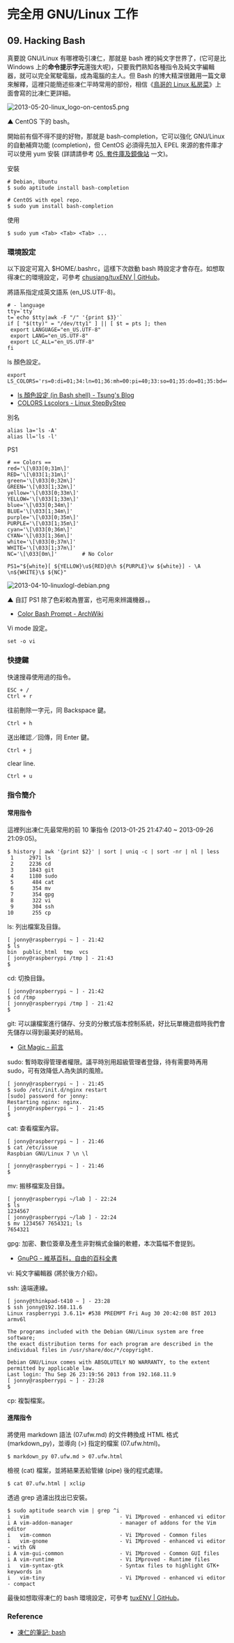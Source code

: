 # 完全用 GNU/Linux 工作

## 09. Hacking Bash

真要說 GNU/Linux 有哪裡吸引凍仁，那就是 bash 裡的純文字世界了，(它可是比 Windows 上的**命令提示字元**還強大呢)，只要我們熟知各種指令及純文字編輯器，就可以完全駕駛電腦，成為電腦的主人。但 Bash 的博大精深很難用一篇文章來解釋，這裡只能簡述些凍仁平時常用的部份，相信《[鳥哥的 Linux 私房菜](http://linux.vbird.org/linux_basic/0320bash.php)》上面會寫的比凍仁更詳細。
	
![2013-05-20-linux_logo-on-centos5.png](imgs/2013-05-20-linux_logo-on-centos5.png "2013-05-20-linux_logo-on-centos5.png")

▲ CentOS 下的 bash。

開始前有個不得不提的好物，那就是 bash-completion，它可以強化 GNU/Linux 的自動補齊功能 (completion)，但 CentOS 必須得先加入 EPEL 來源的套件庫才可以使用 yum 安裝 (詳請請參考 [05. 套件庫及鏡像站](05.reopsiroty-and-mirror.md) 一文)。

安裝

	# Debian, Ubuntu
	$ sudo aptitude install bash-completion

	# CentOS with epel repo.
	$ sudo yum install bash-completion

使用

	$ sudo yum <Tab> <Tab> <Tab> ...
	
### 環境設定

以下設定可寫入 $HOME/.bashrc，這樣下次啟動 bash 時設定才會存在。如想取得凍仁的環境設定，可參考 [chusiang/tuxENV | GitHub](https://github.com/chusiang/tuxENV)。

將語系指定成英文語系 (en_US.UTF-8)。

	# - language
	tty=`tty`
	t=`echo $tty|awk -F "/" '{print $3}'`
	if [ "$(tty)" = "/dev/tty1" ] || [ $t = pts ]; then
	 export LANGUAGE="en_US.UTF-8"
	 export LANG="en_US.UTF-8"
	 export LC_ALL="en_US.UTF-8"
	fi

ls 顏色設定。

	export LS_COLORS='rs=0:di=01;34:ln=01;36:mh=00:pi=40;33:so=01;35:do=01;35:bd=40;33;01:cd=40;33;01:or=40;31;01:su=37;41:sg=30;43:ca=30;41:tw=30;42:ow=34;42:st=37;44:ex=01;32:*.tar=01;31:*.tgz=01;31:*.arj=01;31:*.taz=01;31:*.lzh=01;31:*.lzma=01;31:*.tlz=01;31:*.txz=01;31:*.zip=01;31:*.z=01;31:*.Z=01;31:*.dz=01;31:*.gz=01;31:*.lz=01;31:*.xz=01;31:*.bz2=01;31:*.bz=01;31:*.tbz=01;31:*.tbz2=01;31:*.tz=01;31:*.deb=01;31:*.rpm=01;31:*.jar=01;31:*.war=01;31:*.ear=01;31:*.sar=01;31:*.rar=01;31:*.ace=01;31:*.zoo=01;31:*.cpio=01;31:*.7z=01;31:*.rz=01;31:*.jpg=01;35:*.jpeg=01;35:*.gif=01;35:*.bmp=01;35:*.pbm=01;35:*.pgm=01;35:*.ppm=01;35:*.tga=01;35:*.xbm=01;35:*.xpm=01;35:*.tif=01;35:*.tiff=01;35:*.png=01;35:*.svg=01;35:*.svgz=01;35:*.mng=01;35:*.pcx=01;35:*.mov=01;35:*.mpg=01;35:*.mpeg=01;35:*.m2v=01;35:*.mkv=01;35:*.webm=01;35:*.ogm=01;35:*.mp4=01;35:*.m4v=01;35:*.mp4v=01;35:*.vob=01;35:*.qt=01;35:*.nuv=01;35:*.wmv=01;35:*.asf=01;35:*.rm=01;35:*.rmvb=01;35:*.flc=01;35:*.avi=01;35:*.fli=01;35:*.flv=01;35:*.gl=01;35:*.dl=01;35:*.xcf=01;35:*.xwd=01;35:*.yuv=01;35:*.cgm=01;35:*.emf=01;35:*.axv=01;35:*.anx=01;35:*.ogv=01;35:*.ogx=01;35:*.aac=00;36:*.au=00;36:*.flac=00;36:*.mid=00;36:*.midi=00;36:*.mka=00;36:*.mp3=00;36:*.mpc=00;36:*.ogg=00;36:*.ra=00;36:*.wav=00;36:*.axa=00;36:*.oga=00;36:*.spx=00;36:*.xspf=00;36:'

- [ls 顏色設定 (in Bash shell) - Tsung's Blog](http://blog.longwin.com.tw/2006/07/color_ls_in_bash_2006/)
- [COLORS Lscolors - Linux StepByStep](http://linux-sxs.org/housekeeping/lscolors.html)

別名

	alias la='ls -A'
	alias ll='ls -l'

PS1

	# == Colors ==
	red='\[\033[0;31m\]'
	RED='\[\033[1;31m\]'
	green='\[\033[0;32m\]'
	GREEN='\[\033[1;32m\]'
	yellow='\[\033[0;33m\]'
	YELLOW='\[\033[1;33m\]'
	blue='\[\033[0;34m\]'
	BLUE='\[\033[1;34m\]'
	purple='\[\033[0;35m\]'
	PURPLE='\[\033[1;35m\]'
	cyan='\[\033[0;36m\]'
	CYAN='\[\033[1;36m\]'
	white='\[\033[0;37m\]'
	WHITE='\[\033[1;37m\]'
	NC='\[\033[0m\]'        # No Color

	PS1="${white}[ ${YELLOW}\u${RED}@\h ${PURPLE}\w ${white}] - \A \n${WHITE}\$ ${NC}"

![2013-04-10-linuxlogl-debian.png](imgs/2013-04-10-linuxlogl-debian.png "2013-04-10-linuxlogl-debian.png")

▲ 自訂 PS1 除了色彩較為豐富，也可用來辨識機器，。

- [Color Bash Prompt - ArchWiki](https://wiki.archlinux.org/index.php/Color_Bash_Prompt)

Vi mode 設定。

	set -o vi

### 快捷鍵

快速搜尋使用過的指令。

	ESC + /
	Ctrl + r

往前刪除一字元，同 Backspace 鍵。

	Ctrl + h

送出確認／回傳，同 Enter 鍵。

	Ctrl + j

clear line.

	Ctrl + u

### 指令簡介

#### 常用指令

這裡列出凍仁先最常用的前 10 筆指令 (2013-01-25 21:47:40 ~ 2013-09-26 21:09:05)。

	$ history | awk '{print $2}' | sort | uniq -c | sort -nr | nl | less
     1     2971 ls
     2     2236 cd
     3     1843 git
     4     1180 sudo
     5      484 cat
     6      354 mv
     7      354 gpg
     8      322 vi
     9      304 ssh
    10      255 cp

ls: 列出檔案及目錄。

	[ jonny@raspberrypi ~ ] - 21:42 
	$ ls
	bin  public_html  tmp  vcs
	[ jonny@raspberrypi /tmp ] - 21:43 
	$ 

cd: 切換目錄。

	[ jonny@raspberrypi ~ ] - 21:42 
	$ cd /tmp
	[ jonny@raspberrypi /tmp ] - 21:42 
	$ 

git: 可以讓檔案進行儲存、分支的分散式版本控制系統，好比玩單機遊戲時我們會先儲存以得到最美好的結局。

- [Git Magic - 前言](http://www-cs-students.stanford.edu/~blynn/gitmagic/intl/zh_tw/)

sudo: 暫時取得管理者權限。議平時別用超級管理者登錄，待有需要時再用 sudo，可有效降低人為失誤的風險。

	[ jonny@raspberrypi ~ ] - 21:45 
	$ sudo /etc/init.d/nginx restart
	[sudo] password for jonny: 
	Restarting nginx: nginx.
	[ jonny@raspberrypi ~ ] - 21:45 
	$ 

cat: 查看檔案內容。

	[ jonny@raspberrypi ~ ] - 21:46 
	$ cat /etc/issue
	Raspbian GNU/Linux 7 \n \l
	
	[ jonny@raspberrypi ~ ] - 21:46 
	$ 

mv: 搬移檔案及目錄。

	[ jonny@raspberrypi ~/lab ] - 22:24 
	$ ls
	1234567
	[ jonny@raspberrypi ~/lab ] - 22:24 
	$ mv 1234567 7654321; ls
	7654321

gpg: 加密、數位簽章及產生非對稱式金鑰的軟體，本次篇幅不會提到。

- [GnuPG - 維基百科，自由的百科全書](http://zh.wikipedia.org/wiki/GnuPG)

vi: 純文字編輯器 (將於後方介紹)。

ssh: 遠端連線。

	[ jonny@thinkpad-t410 ~ ] - 23:28 
	$ ssh jonny@192.168.11.6
	Linux raspberrypi 3.6.11+ #538 PREEMPT Fri Aug 30 20:42:08 BST 2013 armv6l
	
	The programs included with the Debian GNU/Linux system are free software;
	the exact distribution terms for each program are described in the
	individual files in /usr/share/doc/*/copyright.
	
	Debian GNU/Linux comes with ABSOLUTELY NO WARRANTY, to the extent
	permitted by applicable law.
	Last login: Thu Sep 26 23:19:56 2013 from 192.168.11.9
	[ jonny@raspberrypi ~ ] - 23:28 
	$ 

cp: 複製檔案。

#### 進階指令 

將使用 markdown 語法 (07.ufw.md) 的文件轉換成 HTML 格式 (markdown_py)，並導向 (>) 指定的檔案 (07.ufw.html)。

	$ markdown_py 07.ufw.md > 07.ufw.html

檢視 (cat) 檔案，並將結果丟給管線 (pipe) 後的程式處理。

	$ cat 07.ufw.html | xclip

透過 grep 過濾出找出已安裝。

	$ sudo aptitude search vim | grep ^i
	i   vim                             - Vi IMproved - enhanced vi editor          
	i A vim-addon-manager               - manager of addons for the Vim editor      
	i   vim-common                      - Vi IMproved - Common files                
	i   vim-gnome                       - Vi IMproved - enhanced vi editor - with GN
	i A vim-gui-common                  - Vi IMproved - Common GUI files            
	i A vim-runtime                     - Vi IMproved - Runtime files               
	i   vim-syntax-gtk                  - Syntax files to highlight GTK+ keywords in
	i   vim-tiny                        - Vi IMproved - enhanced vi editor - compact

最後如想取得凍仁的 bash 環境設定，可參考 [tuxENV | GitHub](https://github.com/chusiang/tuxENV)。

### Reference

- [凍仁的筆記: bash](http://note.drx.tw/search/label/bash)

